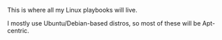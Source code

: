This is where all my Linux playbooks will live.

I mostly use Ubuntu/Debian-based distros, so most of these will be Apt-centric.

